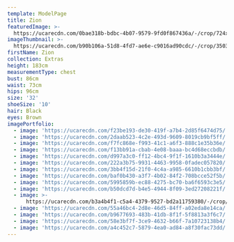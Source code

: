 ```yaml
---
template: ModelPage
title: Zion
featuredImage: >-
  https://ucarecdn.com/0bae318b-bdbc-4b07-9579-9fd0f867436a/-/crop/724x300/276,0/-/preview/
imageThumbnail: >-
  https://ucarecdn.com/b90b106a-51d8-4fd7-ae6e-c9016ad90cdc/-/crop/3503x3648/679,0/-/preview/
firstName: Zion
collection: Extras
height: 183cm
measurementType: chest
bust: 86cm
waist: 73cm
hips: 96cm
size: '32'
shoeSize: '10'
hair: Black
eyes: Brown
imagePortfolio:
  - image: 'https://ucarecdn.com/f23be193-de30-419f-a7b4-2d85f6474d75/'
  - image: 'https://ucarecdn.com/2daab523-4c2e-493d-9609-8019cb9bf5ff/'
  - image: 'https://ucarecdn.com/f7fc868e-f993-41c1-a6f3-888c1e35b36e/'
  - image: 'https://ucarecdn.com/f13bb91a-cbab-4e08-baaa-bc4d68eccbdb/'
  - image: 'https://ucarecdn.com/d997a3c0-ff12-4bc4-9f1f-1610b3a3444e/'
  - image: 'https://ucarecdn.com/222a3b75-9931-4463-9958-0fadec057820/'
  - image: 'https://ucarecdn.com/3bb4f15d-21f0-4c4a-a985-6610b1cbb3bf/'
  - image: 'https://ucarecdn.com/baf0b430-a3f7-4b02-84f2-708bcce52f5b/'
  - image: 'https://ucarecdn.com/5995859b-ec88-4275-bc70-ba6f6593c3e5/'
  - image: 'https://ucarecdn.com/b50dcd7d-b4e5-4944-8f09-3ed27208221f/'
  - image: >-
      https://ucarecdn.com/b3a4b4f1-c5a4-4379-9527-bd2a11759380/-/crop/677x300/323,0/-/preview/
  - image: 'https://ucarecdn.com/55a46bc4-2d8e-46d5-84ff-a02eda8e14ca/'
  - image: 'https://ucarecdn.com/b9677693-483b-41db-8f1f-5f8813a3f6c7/'
  - image: 'https://ucarecdn.com/58e3bf7f-3ce9-4632-b66f-7a10723138b4/'
  - image: 'https://ucarecdn.com/a4c452c7-5879-4ea0-ad84-a8f30fac73dd/'
---
```


